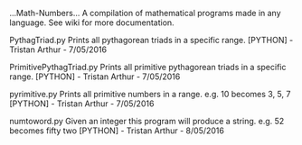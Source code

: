 ...Math-Numbers...
A compilation of mathematical programs made in any language. See wiki for more documentation.

PythagTriad.py
  Prints all pythagorean triads in a specific range.
  [PYTHON] - Tristan Arthur - 7/05/2016

PrimitivePythagTriad.py
  Prints all primitive pythagorean triads in a specific range.
  [PYTHON] - Tristan Arthur - 7/05/2016

pyrimitive.py
  Prints all primitive numbers in a range.
  e.g. 10 becomes 3, 5, 7
  [PYTHON] - Tristan Arthur - 7/05/2016

numtoword.py
  Given an integer this program will produce a string.
  e.g. 52 becomes fifty two
  [PYTHON] - Tristan Arthur - 8/05/2016
